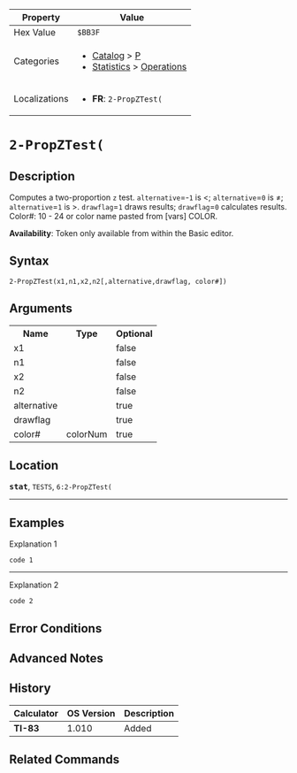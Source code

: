 | Property      | Value |
|---------------|-------|
| Hex Value     | `$BB3F`|
| Categories    | <ul><li>[Catalog](<../categories/Catalog.md>) > [P](<../categories/Catalog.md#P>)</li><li>[Statistics](<../categories/Statistics.md>) > [Operations](<../categories/Statistics.md#Operations>)</li></ul> |
| Localizations | <ul><li><b>FR</b>: `2-PropZTest(`</li></ul> |

# `2-PropZTest(`

## Description
Computes a two-proportion `z` test. `alternative`=-`1` is <; `alternative`=`0` is ≠; `alternative`=`1` is >. `drawflag`=`1` draws results; `drawflag`=`0` calculates results.
Color#: 10 - 24 or color name pasted from [vars] COLOR.


<b>Availability</b>: Token only available from within the Basic editor.

## Syntax
`2-PropZTest(x1,n1,x2,n2[,alternative,drawflag, color#])`

## Arguments
<table>
<tr><th>Name</th><th>Type</th><th>Optional</th></tr>

<tr><td>x1</td><td></td><td>false</td></tr>

<tr><td>n1</td><td></td><td>false</td></tr>

<tr><td>x2</td><td></td><td>false</td></tr>

<tr><td>n2</td><td></td><td>false</td></tr>

<tr><td>alternative</td><td></td><td>true</td></tr>

<tr><td>drawflag</td><td></td><td>true</td></tr>

<tr><td>color#</td><td>colorNum</td><td>true</td></tr>

</table>

## Location
<tt><kbd><b>stat</b></kbd></tt>, `TESTS`, `6:2-PropZTest(`
<hr>

## Examples

Explanation 1
```ti-basic
code 1
```
---
Explanation 2
```ti-basic
code 2
```

## Error Conditions


## Advanced Notes


## History
| Calculator | OS Version | Description |
|------------|------------|-------------|
| <b>TI-83</b> | 1.010 | Added |

## Related Commands

